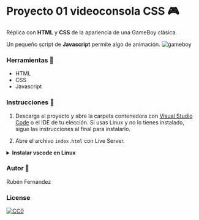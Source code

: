 # Proyecto 01 videoconsola CSS :video_game:

Réplica con **HTML** y **CSS** de la apariencia de una GameBoy clásica. 

Un pequeño script de **Javascript** permite algo de animación.
![gameboy](https://user-images.githubusercontent.com/65553496/109416194-05526d80-79bd-11eb-89be-0745882373c7.gif)

### Herramientas :hammer:

- HTML
- CSS
- Javascript

### Instrucciones :page_facing_up:

1. Descarga el proyecto y abre la carpeta contenedora con [Visual Studio Code](https://code.visualstudio.com/) o el IDE de tu elección. Si usas Linux y no lo tienes instalado, sigue las instrucciones al final para instalarlo.

2. Abre el archivo <span>`index.html`<span> con Live Server.

<details><summary><b>Instalar vscode en Linux</b></summary><br>

1. Descarga el paquete `.deb` de la web de [Visual Studio Code](https://code.visualstudio.com/)<br>
2. Dirigete a la carpeta en la que de has descargado el fichero.
3. Ejecuta:

   ```
   sudo dpkg -i code_[version].deb
   ```

4. Abre vscode.
</details>

### Autor :basketball:

Rubén Fernández

### License

[![CC0](https://licensebuttons.net/p/zero/1.0/88x31.png)](https://creativecommons.org/publicdomain/zero/1.0/)
